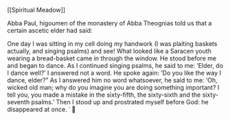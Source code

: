 [[Spiritual Meadow]]
 
Abba Paul, higoumen of the monastery of Abba Theognias told us that a certain ascetic elder had said:  
 
One day I was sitting in my cell doing my handwork (I was plaiting baskets actually, and singing psalms) and see! What looked like a Saracen youth wearing a bread-basket came in through the window. He stood before me and began to dance. As I continued singing psalms, he said to me: ‘Elder, do I dance well?’ I answered not a word. He spoke again: ‘Do you like the way I dance, elder?” As I answered him no word whatsoever, he said to me: ‘Oh, wicked old man; why do you imagine you are doing something important? I tell you, you made a mistake in the sixty-fifth, the sixty-sixth and the sixty-seventh psalms.’ Then I stood up and prostrated myself before God: he disappeared at once. ᾿  
